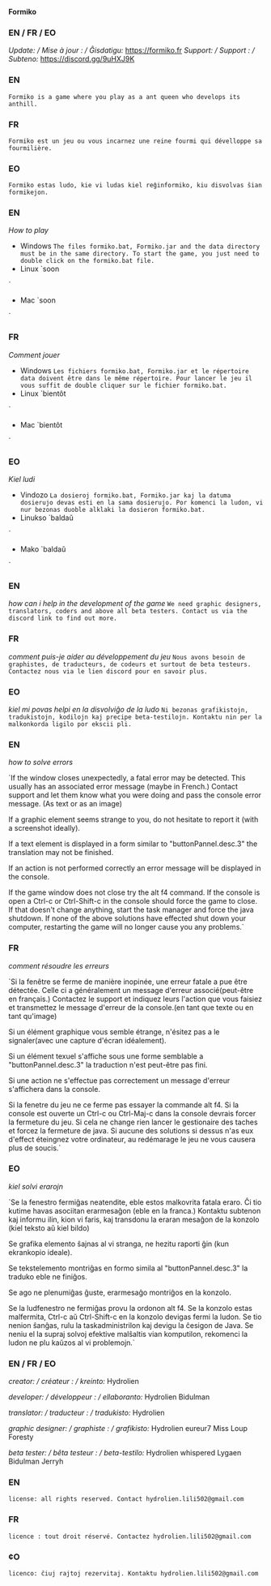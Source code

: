 **Formiko**

### EN / FR / EO
*Update: / Mise à jour : / Ĝisdatigu:* https://formiko.fr
*Support: / Support : / Subteno:* https://discord.gg/9uHXJ9K

### EN
`Formiko is a game where you play as a ant queen who develops its anthill.`

### FR
`Formiko est un jeu ou vous incarnez une reine fourmi qui dévelloppe sa fourmilière.`

### EO
`Formiko estas ludo, kie vi ludas kiel reĝinformiko, kiu disvolvas ŝian formikejon.`

### EN
*How to play*

+ Windows
`The files formiko.bat, Formiko.jar and the data directory must be in the same directory.
To start the game, you just need to double click on the formiko.bat file.
`
+ Linux
`soon

`
+ Mac
`soon

`

### FR
*Comment jouer*

+ Windows
`Les fichiers formiko.bat, Formiko.jar et le répertoire data doivent être dans le même répertoire.
Pour lancer le jeu il vous suffit de double cliquer sur le fichier formiko.bat.
`
+ Linux
`bientôt

`
+ Mac
`bientôt

`

### EO
*Kiel ludi*

+ Vindozo
`La dosieroj formiko.bat, Formiko.jar kaj la datuma dosierujo devas esti en la sama dosierujo.
Por komenci la ludon, vi nur bezonas duoble alklaki la dosieron formiko.bat.
`
+ Linukso
`baldaŭ

`
+ Mako
`baldaŭ

`


### EN
*how can i help in the development of the game*
`We need graphic designers, translators, coders and above all beta testers. Contact us via the discord link to find out more.`

### FR
*comment puis-je aider au développement du jeu*
`Nous avons besoin de graphistes, de traducteurs, de codeurs et surtout de beta testeurs. Contactez nous via le lien discord pour en savoir plus.`

### EO
*kiel mi povas helpi en la disvolviĝo de la ludo*
`Ni bezonas grafikistojn, tradukistojn, kodilojn kaj precipe beta-testilojn. Kontaktu nin per la malkonkorda ligilo por ekscii pli.`

### EN
*how to solve errors*

`If the window closes unexpectedly, a fatal error may be detected. This usually has an associated error message (maybe in French.)
Contact support and let them know what you were doing and pass the console error message. (As text or as an image)

If a graphic element seems strange to you, do not hesitate to report it (with a screenshot ideally).

If a text element is displayed in a form similar to "buttonPannel.desc.3" the translation may not be finished.

If an action is not performed correctly an error message will be displayed in the console.

If the game window does not close try the alt f4 command.
If the console is open a Ctrl-c or Ctrl-Shift-c in the console should force the game to close.
If that doesn't change anything, start the task manager and force the java shutdown.
If none of the above solutions have effected shut down your computer, restarting the game will no longer cause you any problems.`

### FR
*comment résoudre les erreurs*

`Si la fenêtre se ferme de manière inopinée, une erreur fatale a pue être détectée. Celle ci a généralement un message d'erreur associé(peut-être en français.)
Contactez le support et indiquez leurs l'action que vous faisiez et transmettez le message d'erreur de la console.(en tant que texte ou en tant qu'image)

Si un élément graphique vous semble étrange, n'ésitez pas a le signaler(avec une capture d'écran idéalement).

Si un élément texuel s'affiche sous une forme semblable a "buttonPannel.desc.3" la traduction n'est peut-être pas fini.

Si une action ne s'effectue pas correctement un message d'erreur s'affichera dans la console.

Si la fenetre du jeu ne ce ferme pas essayer la commande alt f4.
Si la console est ouverte un Ctrl-c ou Ctrl-Maj-c dans la console devrais forcer la fermeture du jeu.
Si cela ne change rien lancer le gestionaire des taches et forcez la fermeture de java.
Si aucune des solutions si dessus n'as eux d'effect éteingnez votre ordinateur, au redémarage le jeu ne vous causera plus de soucis.`

### EO
*kiel solvi erarojn*

`Se la fenestro fermiĝas neatendite, eble estos malkovrita fatala eraro. Ĉi tio kutime havas asociitan erarmesaĝon (eble en la franca.)
Kontaktu subtenon kaj informu ilin, kion vi faris, kaj transdonu la eraran mesaĝon de la konzolo (kiel teksto aŭ kiel bildo)

Se grafika elemento ŝajnas al vi stranga, ne hezitu raporti ĝin (kun ekrankopio ideale).

Se tekstelemento montriĝas en formo simila al "buttonPannel.desc.3" la traduko eble ne finiĝos.

Se ago ne plenumiĝas ĝuste, erarmesaĝo montriĝos en la konzolo.

Se la ludfenestro ne fermiĝas provu la ordonon alt f4.
Se la konzolo estas malfermita, Ctrl-c aŭ Ctrl-Shift-c en la konzolo devigas fermi la ludon.
Se tio nenion ŝanĝas, rulu la taskadministrilon kaj devigu la ĉesigon de Java.
Se neniu el la supraj solvoj efektive malŝaltis vian komputilon, rekomenci la ludon ne plu kaŭzos al vi problemojn.`


### EN / FR / EO
*creator: / créateur : / kreinto:*
Hydrolien

*developer: / développeur : / ellaboranto:*
Hydrolien
Bidulman

*translator: / traducteur : / tradukisto:*
Hydrolien

*graphic designer: / graphiste : / grafikisto:*
Hydrolien
eureur7
Miss Loup
Foresty

*beta tester: / bêta testeur : / beta-testilo:*
Hydrolien
whispered
Lygaen
Bidulman
Jerryh

### EN
`license: all rights reserved. Contact hydrolien.lili502@gmail.com`

### FR
`licence : tout droit réservé. Contactez hydrolien.lili502@gmail.com`

### ¢O
`licenco: ĉiuj rajtoj rezervitaj. Kontaktu hydrolien.lili502@gmail.com`
